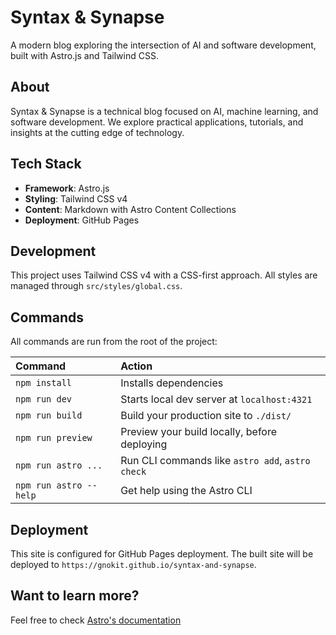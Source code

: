 # Syntax & Synapse

A modern blog exploring the intersection of AI and software development, built with Astro.js and Tailwind CSS.

## About

Syntax & Synapse is a technical blog focused on AI, machine learning, and software development. We explore practical applications, tutorials, and insights at the cutting edge of technology.

## Tech Stack

- **Framework**: Astro.js
- **Styling**: Tailwind CSS v4
- **Content**: Markdown with Astro Content Collections
- **Deployment**: GitHub Pages

## Development

This project uses Tailwind CSS v4 with a CSS-first approach. All styles are managed through `src/styles/global.css`.


## Commands

All commands are run from the root of the project:

| Command                | Action                                           |
| :--------------------- | :----------------------------------------------- |
| `npm install`          | Installs dependencies                            |
| `npm run dev`          | Starts local dev server at `localhost:4321`      |
| `npm run build`        | Build your production site to `./dist/`          |
| `npm run preview`      | Preview your build locally, before deploying     |
| `npm run astro ...`    | Run CLI commands like `astro add`, `astro check` |
| `npm run astro --help` | Get help using the Astro CLI                     |

## Deployment

This site is configured for GitHub Pages deployment. The built site will be deployed to `https://gnokit.github.io/syntax-and-synapse`.

## Want to learn more?

Feel free to check [Astro's documentation](https://docs.astro.build)
